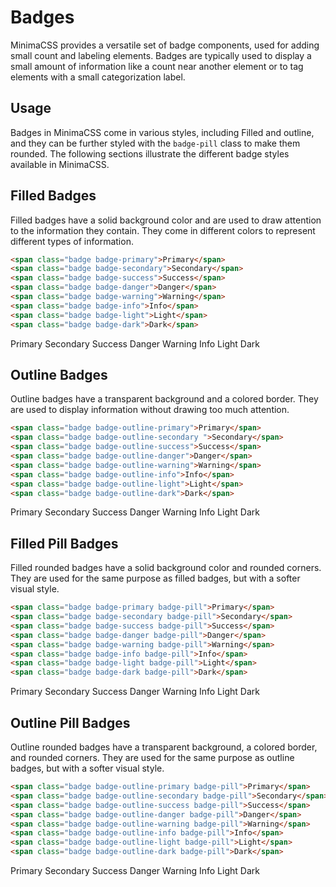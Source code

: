 # Badges
MinimaCSS provides a versatile set of badge components, used for adding small count and labeling elements. Badges are typically used to display a small amount of information like a count near another element or to tag elements with a small categorization label.

## Usage

Badges in MinimaCSS come in various styles, including Filled and outline, and they can be further styled with the `badge-pill` class to make them rounded. The following sections illustrate the different badge styles available in MinimaCSS.


## Filled Badges
Filled badges have a solid background color and are used to draw attention to the information they contain. They come in different colors to represent different types of information.

```html
<span class="badge badge-primary">Primary</span>
<span class="badge badge-secondary">Secondary</span>
<span class="badge badge-success">Success</span>
<span class="badge badge-danger">Danger</span>
<span class="badge badge-warning">Warning</span>
<span class="badge badge-info">Info</span>
<span class="badge badge-light">Light</span>
<span class="badge badge-dark">Dark</span>

```
<div class="component-preview">
    <span class="badge badge-primary">Primary</span>
    <span class="badge badge-secondary">Secondary</span>
    <span class="badge badge-success">Success</span>
    <span class="badge badge-danger">Danger</span>
    <span class="badge badge-warning">Warning</span>
    <span class="badge badge-info">Info</span>
    <span class="badge badge-light">Light</span>
    <span class="badge badge-dark">Dark</span>
</div>


## Outline Badges
Outline badges have a transparent background and a colored border. They are used to display information without drawing too much attention. 

```html
<span class="badge badge-outline-primary">Primary</span>
<span class="badge badge-outline-secondary ">Secondary</span>
<span class="badge badge-outline-success">Success</span>
<span class="badge badge-outline-danger">Danger</span>
<span class="badge badge-outline-warning">Warning</span>
<span class="badge badge-outline-info">Info</span>
<span class="badge badge-outline-light">Light</span>
<span class="badge badge-outline-dark">Dark</span>

```
<div class="component-preview">
    <span class="badge badge-outline-primary">Primary</span>
    <span class="badge badge-outline-secondary">Secondary</span>
    <span class="badge badge-outline-success">Success</span>
    <span class="badge badge-outline-danger">Danger</span>
    <span class="badge badge-outline-warning">Warning</span>
    <span class="badge badge-outline-info">Info</span>
    <span class="badge badge-outline-light">Light</span>
    <span class="badge badge-outline-dark">Dark</span>
</div>


## Filled Pill Badges
Filled rounded badges have a solid background color and rounded corners. They are used for the same purpose as filled badges, but with a softer visual style.

```html
<span class="badge badge-primary badge-pill">Primary</span>
<span class="badge badge-secondary badge-pill">Secondary</span>
<span class="badge badge-success badge-pill">Success</span>
<span class="badge badge-danger badge-pill">Danger</span>
<span class="badge badge-warning badge-pill">Warning</span>
<span class="badge badge-info badge-pill">Info</span>
<span class="badge badge-light badge-pill">Light</span>
<span class="badge badge-dark badge-pill">Dark</span>

```
<div class="component-preview">
    <span class="badge badge-primary badge-pill">Primary</span>
    <span class="badge badge-secondary badge-pill">Secondary</span>
    <span class="badge badge-success badge-pill">Success</span>
    <span class="badge badge-danger badge-pill">Danger</span>
    <span class="badge badge-warning badge-pill">Warning</span>
    <span class="badge badge-info badge-pill">Info</span>
    <span class="badge badge-light badge-pill">Light</span>
    <span class="badge badge-dark badge-pill">Dark</span>
</div>

## Outline Pill Badges
Outline rounded badges have a transparent background, a colored border, and rounded corners. They are used for the same purpose as outline badges, but with a softer visual style.

```html
<span class="badge badge-outline-primary badge-pill">Primary</span>
<span class="badge badge-outline-secondary badge-pill">Secondary</span>
<span class="badge badge-outline-success badge-pill">Success</span>
<span class="badge badge-outline-danger badge-pill">Danger</span>
<span class="badge badge-outline-warning badge-pill">Warning</span>
<span class="badge badge-outline-info badge-pill">Info</span>
<span class="badge badge-outline-light badge-pill">Light</span>
<span class="badge badge-outline-dark badge-pill">Dark</span>

```
<div class="component-preview">
    <span class="badge badge-outline-primary badge-pill">Primary</span>
    <span class="badge badge-outline-secondary badge-pill">Secondary</span>
    <span class="badge badge-outline-success badge-pill">Success</span>
    <span class="badge badge-outline-danger badge-pill">Danger</span>
    <span class="badge badge-outline-warning badge-pill">Warning</span>
    <span class="badge badge-outline-info badge-pill">Info</span>
    <span class="badge badge-outline-light badge-pill">Light</span>
    <span class="badge badge-outline-dark badge-pill">Dark</span>
</div>